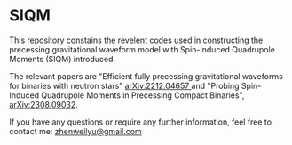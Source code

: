 # SIQM
This repository constains the revelent codes used in constructing the precessing gravitational waveform model with Spin-Induced Quadrupole Moments (SIQM) introduced.

The relevant papers are "Efficient fully precessing gravitational waveforms for binaries with neutron stars" [arXiv:2212.04657
](https://arxiv.org/abs/2212.04657) and "Probing Spin-Induced Quadrupole Moments in Precessing Compact Binaries", [arXiv:2308.09032](https://arxiv.org/abs/2308.09032).

If you have any questions or require any further information, feel free to contact me: zhenweilyu@gmail.com


